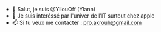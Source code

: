- 👋 Salut, je suis @YllouOff (Ylann)
- 👀 Je suis interéssé par l'univer de l'IT surtout chez apple
- 📫 Si tu veux me contacter : pro.akrouh@gmail.com

<!---
YllouOff/YllouOff is a ✨ special ✨ repository because its `README.md` (this file) appears on your GitHub profile.
You can click the Preview link to take a look at your changes.
--->
